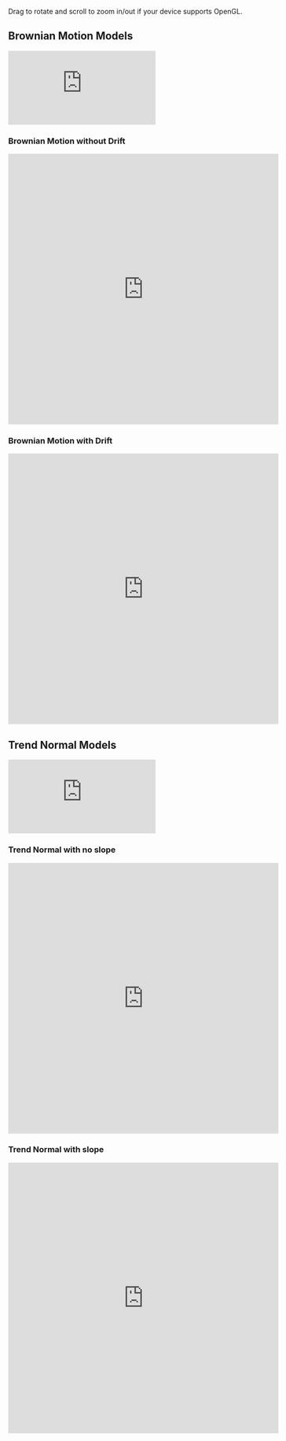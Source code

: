 
Drag to rotate and scroll to zoom in/out if your device supports OpenGL.

## Brownian Motion Models

![Brownian Motion](http://latex.codecogs.com/gif.latex?X_t%20%3D%20%5Cmu%20t%20&plus;%20%5Csigma%20W_t)

### Brownian Motion without Drift
<iframe height="550" width="550" frameBorder="0" src="https://shawenyao.github.io/Brownian_Motion_Visualization/webGL/bm1.html"></iframe>

### Brownian Motion with Drift
<iframe height="550" width="550" frameBorder="0" src="https://shawenyao.github.io/Brownian_Motion_Visualization/webGL/bm2.html"></iframe>


## Trend Normal Models

![Trend Normal](http://latex.codecogs.com/gif.latex?X_t%20%3D%20%5Cbeta%20_0%20&plus;%20%5Cbeta%20_1%20t%20&plus;%20%5Cepsilon)

### Trend Normal with no slope

<iframe height="550" width="550" frameBorder="0" src="https://shawenyao.github.io/Brownian_Motion_Visualization/webGL/tn1.html"></iframe>

### Trend Normal with slope

<iframe height="550" width="550" frameBorder="0" src="https://shawenyao.github.io/Brownian_Motion_Visualization/webGL/tn2.html"></iframe>
